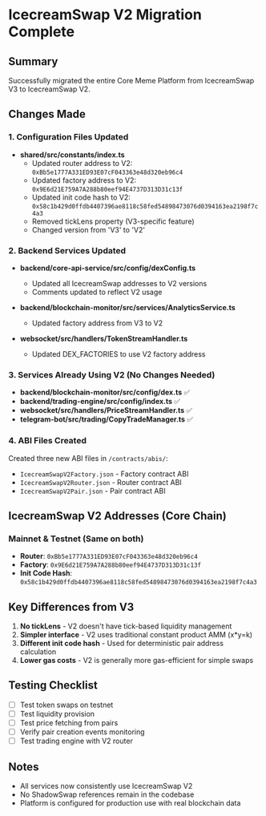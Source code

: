 # IcecreamSwap V2 Migration Complete

## Summary
Successfully migrated the entire Core Meme Platform from IcecreamSwap V3 to IcecreamSwap V2.

## Changes Made

### 1. Configuration Files Updated
- **shared/src/constants/index.ts**
  - Updated router address to V2: `0xBb5e1777A331ED93E07cF043363e48d320eb96c4`
  - Updated factory address to V2: `0x9E6d21E759A7A288b80eef94E4737D313D31c13f`
  - Updated init code hash to V2: `0x58c1b429d0ffdb4407396ae8118c58fed54898473076d0394163ea2198f7c4a3`
  - Removed tickLens property (V3-specific feature)
  - Changed version from 'V3' to 'V2'

### 2. Backend Services Updated
- **backend/core-api-service/src/config/dexConfig.ts**
  - Updated all IcecreamSwap addresses to V2 versions
  - Comments updated to reflect V2 usage

- **backend/blockchain-monitor/src/services/AnalyticsService.ts**
  - Updated factory address from V3 to V2

- **websocket/src/handlers/TokenStreamHandler.ts**
  - Updated DEX_FACTORIES to use V2 factory address

### 3. Services Already Using V2 (No Changes Needed)
- **backend/blockchain-monitor/src/config/dex.ts** ✅
- **backend/trading-engine/src/config/index.ts** ✅
- **websocket/src/handlers/PriceStreamHandler.ts** ✅
- **telegram-bot/src/trading/CopyTradeManager.ts** ✅

### 4. ABI Files Created
Created three new ABI files in `/contracts/abis/`:
- `IcecreamSwapV2Factory.json` - Factory contract ABI
- `IcecreamSwapV2Router.json` - Router contract ABI
- `IcecreamSwapV2Pair.json` - Pair contract ABI

## IcecreamSwap V2 Addresses (Core Chain)

### Mainnet & Testnet (Same on both)
- **Router**: `0xBb5e1777A331ED93E07cF043363e48d320eb96c4`
- **Factory**: `0x9E6d21E759A7A288b80eef94E4737D313D31c13f`
- **Init Code Hash**: `0x58c1b429d0ffdb4407396ae8118c58fed54898473076d0394163ea2198f7c4a3`

## Key Differences from V3
1. **No tickLens** - V2 doesn't have tick-based liquidity management
2. **Simpler interface** - V2 uses traditional constant product AMM (x*y=k)
3. **Different init code hash** - Used for deterministic pair address calculation
4. **Lower gas costs** - V2 is generally more gas-efficient for simple swaps

## Testing Checklist
- [ ] Test token swaps on testnet
- [ ] Test liquidity provision
- [ ] Test price fetching from pairs
- [ ] Verify pair creation events monitoring
- [ ] Test trading engine with V2 router

## Notes
- All services now consistently use IcecreamSwap V2
- No ShadowSwap references remain in the codebase
- Platform is configured for production use with real blockchain data